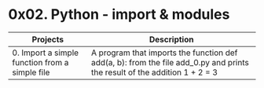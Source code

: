 # 0x02. Python - import & modules

| Projects                        | Description                                                                     |
| ------------------------------- | ------------------------------------------------------------------------------- |
| 0. Import a simple function from a simple file | A program that imports the function def add(a, b): from the file add_0.py and prints the result of the addition 1 + 2 = 3 |
